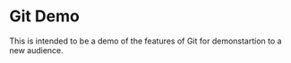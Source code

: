 Git Demo
========

This is intended to be a demo of the features of Git for demonstartion to a new audience.